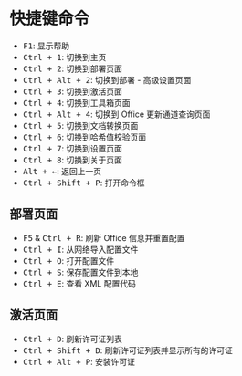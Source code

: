 # 快捷键命令

- <kbd>F1</kbd>: 显示帮助
- <kbd>Ctrl + 1</kbd>: 切换到主页
- <kbd>Ctrl + 2</kbd>: 切换到部署页面
- <kbd>Ctrl + Alt + 2</kbd>: 切换到部署 - 高级设置页面
- <kbd>Ctrl + 3</kbd>: 切换到激活页面
- <kbd>Ctrl + 4</kbd>: 切换到工具箱页面
- <kbd>Ctrl + Alt + 4</kbd>: 切换到 Office 更新通道查询页面
- <kbd>Ctrl + 5</kbd>: 切换到文档转换页面
- <kbd>Ctrl + 6</kbd>: 切换到哈希值校验页面
- <kbd>Ctrl + 7</kbd>: 切换到设置页面
- <kbd>Ctrl + 8</kbd>: 切换到关于页面
- <kbd>Alt + ←</kbd>: 返回上一页
- <kbd>Ctrl + Shift + P</kbd>: 打开命令框

## 部署页面

- <kbd>F5</kbd> & <kbd>Ctrl + R</kbd>: 刷新 Office 信息并重置配置
- <kbd>Ctrl + I</kbd>: 从网络导入配置文件
- <kbd>Ctrl + O</kbd>: 打开配置文件
- <kbd>Ctrl + S</kbd>: 保存配置文件到本地
- <kbd>Ctrl + E</kbd>: 查看 XML 配置代码

## 激活页面

- <kbd>Ctrl + D</kbd>: 刷新许可证列表
- <kbd>Ctrl + Shift + D</kbd>: 刷新许可证列表并显示所有的许可证
- <kbd>Ctrl + Alt + P</kbd>: 安装许可证
